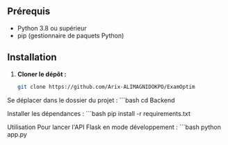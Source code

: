 ## Prérequis

- Python 3.8 ou supérieur
- pip (gestionnaire de paquets Python)

## Installation

1. **Cloner le dépôt :**

   ```bash
   git clone https://github.com/Arix-ALIMAGNIDOKPO/ExamOptim

Se déplacer dans le dossier du projet :
    ```bash
    cd Backend

Installer les dépendances :
    ```bash
    pip install -r requirements.txt

Utilisation
Pour lancer l'API Flask en mode développement :
    ```bash
    python app.py